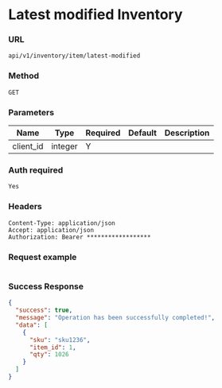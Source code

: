 # Latest modified Inventory

### URL
```text
api/v1/inventory/item/latest-modified
```

### Method
```text
GET
```

### Parameters

| Name      | Type    | Required | Default | Description |
|-----------|---------|----------|---------|-------------|
| client_id | integer | Y        |

### Auth required
```text
Yes
```


### Headers
```text
Content-Type: application/json
Accept: application/json
Authorization: Bearer ******************
```



### Request example

```json

```

### Success Response

```json
{
  "success": true,
  "message": "Operation has been successfully completed!",
  "data": [
    {
      "sku": "sku1236",
      "item_id": 1,
      "qty": 1026
    }
  ]
}
```